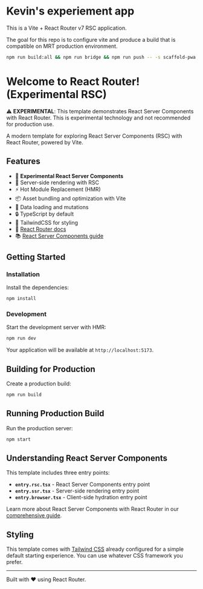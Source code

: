 # Kevin's experiement app

This is a Vite + React Router v7 RSC application.

The goal for this repo is to configure vite and produce a build that is compatible on MRT production environment.

```sh
npm run build:all && npm run bridge && npm run push -- -s scaffold-pwa -m "test react router vite bundle"
```

# Welcome to React Router! (Experimental RSC)

⚠️ **EXPERIMENTAL**: This template demonstrates React Server Components with React Router. This is experimental technology and not recommended for production use.

A modern template for exploring React Server Components (RSC) with React Router, powered by Vite.

## Features

- 🧪 **Experimental React Server Components**
- 🚀 Server-side rendering with RSC
- ⚡️ Hot Module Replacement (HMR)
- 📦 Asset bundling and optimization with Vite
- 🔄 Data loading and mutations
- 🔒 TypeScript by default
- 🎉 TailwindCSS for styling
- 📖 [React Router docs](https://reactrouter.com/)
- 📚 [React Server Components guide](https://reactrouter.com/how-to/react-server-components)

## Getting Started

### Installation

Install the dependencies:

```bash
npm install
```

### Development

Start the development server with HMR:

```bash
npm run dev
```

Your application will be available at `http://localhost:5173`.

## Building for Production

Create a production build:

```bash
npm run build
```

## Running Production Build

Run the production server:

```bash
npm start
```

## Understanding React Server Components

This template includes three entry points:

- **`entry.rsc.tsx`** - React Server Components entry point
- **`entry.ssr.tsx`** - Server-side rendering entry point  
- **`entry.browser.tsx`** - Client-side hydration entry point

Learn more about React Server Components with React Router in our [comprehensive guide](https://reactrouter.com/how-to/react-server-components).

## Styling

This template comes with [Tailwind CSS](https://tailwindcss.com/) already configured for a simple default starting experience. You can use whatever CSS framework you prefer.

---

Built with ❤️ using React Router. 